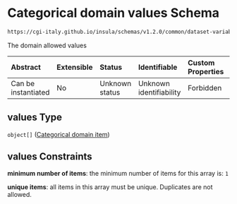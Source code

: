 # Categorical domain values Schema

```txt
https://cgi-italy.github.io/insula/schemas/v1.2.0/common/dataset-variable-domain.schema.json#/$defs/categoricalDomain/properties/values
```

The domain allowed values

| Abstract            | Extensible | Status         | Identifiable            | Custom Properties | Additional Properties | Access Restrictions | Defined In                                                                                                         |
| :------------------ | :--------- | :------------- | :---------------------- | :---------------- | :-------------------- | :------------------ | :----------------------------------------------------------------------------------------------------------------- |
| Can be instantiated | No         | Unknown status | Unknown identifiability | Forbidden         | Allowed               | none                | [dataset-variable-domain.schema.json\*](schemas/common/dataset-variable-domain.schema.json) |

## values Type

`object[]` ([Categorical domain item](dataset-variable-domain-defs-categorical-domain-properties-categorical-domain-values-categorical-domain-item.md))

## values Constraints

**minimum number of items**: the minimum number of items for this array is: `1`

**unique items**: all items in this array must be unique. Duplicates are not allowed.
